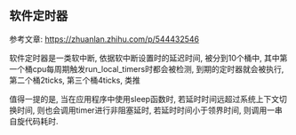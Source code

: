 ## 软件定时器
参考文章: https://zhuanlan.zhihu.com/p/544432546

软件定时器是一类软中断, 依据软中断设置时的延迟时间, 被分到10个桶中, 其中第一个桶cpu每周期触发run_local_timers时都会被检测, 到期的定时器就会被执行, 第二个桶2ticks, 第三个桶4ticks, 类推

值得一提的是, 当在应用程序中使用sleep函数时, 若延时时间远超过系统上下文切换时间, 则也会调用timer进行非阻塞延时, 若延时时间小于领界时间, 则调用一串自旋代码耗时.